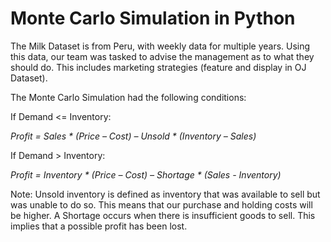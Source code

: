 # Monte Carlo Simulation in Python

The Milk Dataset is from Peru, with weekly data for multiple years. Using this data, our team was tasked to advise the management as to what they should do. This includes marketing strategies (feature and display in OJ Dataset).  

The Monte Carlo Simulation had the following conditions:

If Demand <= Inventory:

_Profit  =  Sales * (Price  –  Cost)  –  Unsold * (Inventory – Sales)_

If Demand > Inventory:

_Profit  =  Inventory * (Price  –  Cost)  –  Shortage * (Sales - Inventory)_

Note: Unsold inventory is defined as inventory that was available to sell but was unable to do so. This means that our purchase and holding costs will be higher.
A Shortage occurs when there is insufficient goods to sell. This implies that a possible profit has been lost.




